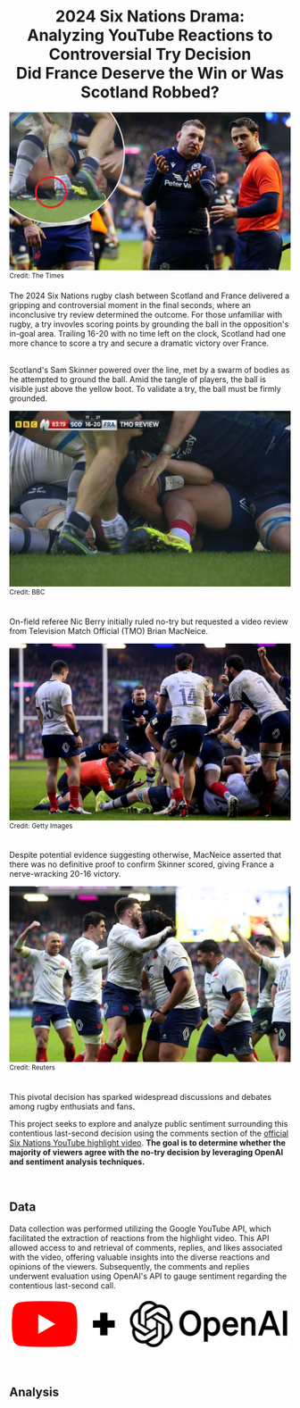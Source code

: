 <h1 style="text-align:center;"><div align="center">2024 Six Nations Drama:</div> <div align="center">Analyzing YouTube Reactions to Controversial Try Decision </div> <div align="center">Did France Deserve the Win or Was Scotland Robbed?</div></h1>

![](img/headline.jpeg)
<sup>Credit: The Times</sup>

The 2024 Six Nations rugby clash between Scotland and France delivered a gripping and controversial moment in the final seconds, where an inconclusive try review determined the outcome. For those unfamiliar with rugby, a try invovles scoring points by grounding the ball in the opposition's in-goal area. Trailing 16-20 with no time left on the clock, Scotland had one more chance to score a try and secure a dramatic victory over France.
<br><br>

Scotland's Sam Skinner powered over the line, met by a swarm of bodies as he attempted to ground the ball. Amid the tangle of players, the ball is visible just above the yellow boot. To validate a try, the ball must be firmly grounded.

![](img/skinner_try.jpeg)
<sup>Credit: BBC</sup>

<br>
On-field referee Nic Berry initially ruled no-try but requested a video review from Television Match Official (TMO) Brian MacNeice.

![](img/berry_tmo.jpeg)
<sup>Credit: Getty Images</sup>

<br>
Despite potential evidence suggesting otherwise, MacNeice asserted that there was no definitive proof to confirm Skinner scored, giving France a nerve-wracking 20-16 victory.

![](img/france_victory.jpeg)
<sup>Credit: Reuters</sup>

<br>
 This pivotal decision has sparked widespread discussions and debates among rugby enthusiats and fans.

This project seeks to explore and analyze public sentiment surrounding this contentious last-second decision using the comments section of the [official Six Nations YouTube highlight video](https://www.youtube.com/watch?v=Rcst-jIOQDo). <b>The goal is to determine whether the majority of viewers agree with the no-try decision by leveraging OpenAI and sentiment analysis techniques.</b>

<br>

## Data
Data collection was performed utilizing the Google YouTube API, which facilitated the extraction of reactions from the highlight video. This API allowed access to and retrieval of comments, replies, and likes associated with the video, offering valuable insights into the diverse reactions and opinions of the viewers. Subsequently, the comments and replies underwent evaluation using OpenAI's API to gauge sentiment regarding the contentious last-second call.

![](img/youtube_openai.png)

<br>

## Analysis
